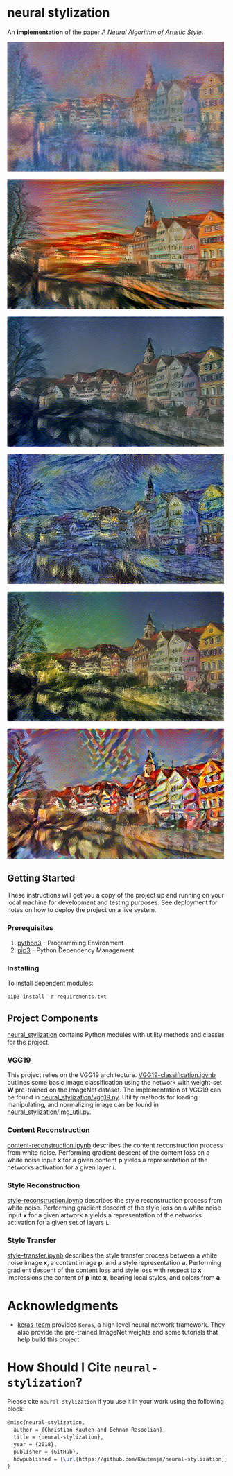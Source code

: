# neural stylization

An **implementation** of the paper
[_A Neural Algorithm of Artistic Style_](https://arxiv.org/abs/1508.06576).

![Monet](tex/img/transfer/monet.png)

![Scream](tex/img/transfer/scream.png)

![Seated Nudes](tex/img/transfer/seated-nudes.png)

![Starry Starry Night](tex/img/transfer/starry-starry-night.png)

![Shipwreck](tex/img/transfer/shipwreck.png)

![Kandinsky](tex/img/transfer/kandinsky.png)

## Getting Started

These instructions will get you a copy of the project up and running on your
local machine for development and testing purposes. See deployment for notes
on how to deploy the project on a live system.

### Prerequisites

1.  [python3][] - Programming Environment
1.  [pip3][] - Python Dependency Management

[python3]: https://python.org
[pip3]: https://packaging.python.org/tutorials/installing-packages/

### Installing

To install dependent modules:

```shell
pip3 install -r requirements.txt
```

## Project Components

[neural_stylization][] contains Python modules with utility methods and
classes for the project.

[neural_stylization]: neural_stylization

### VGG19

This project relies on the VGG19 architecture.
[VGG19-classification.ipynb][] outlines some basic image classification
using the network with weight-set **W** pre-trained on the ImageNet
dataset. The implementation of VGG19 can be found in
[neural_stylization/vgg19.py][]. Utility methods for loading manipulating,
and normalizing image can be found in [neural_stylization/img_util.py][].

[VGG19-classification.ipynb]: VGG19-classification.ipynb
[neural_stylization/vgg19.py]: neural_stylization/vgg19.py
[neural_stylization/img_util.py]: neural_stylization/img_util.py

### Content Reconstruction

[content-reconstruction.ipynb][] describes the content reconstruction
process from white noise. Performing gradient descent of the content loss
on a white noise input **x** for a given content **p** yields a
representation of the networks activation for a given layer _l_.

[content-reconstruction.ipynb]: content-reconstruction.ipynb

### Style Reconstruction

[style-reconstruction.ipynb][] describes the style reconstruction
process from white noise. Performing gradient descent of the style loss
on a white noise input **x** for a given artwork **a** yields a
representation of the networks activation for a given set of layers _L_.

[style-reconstruction.ipynb]: style-reconstruction.ipynb

### Style Transfer

[style-transfer.ipynb][] describes the style transfer process between a white
noise image **x**, a content image **p**, and a style representation **a**.
Performing gradient descent of the content loss and style loss with respect
to **x** impressions the content of **p** into **x**, bearing local styles,
and colors from **a**.

[style-transfer.ipynb]: style-transfer.ipynb

# Acknowledgments

-   [keras-team](https://github.com/keras-team) provides `Keras`, a high
	level neural network framework. They also provide the pre-trained
	ImageNet weights and some tutorials that help build this project.

# How Should I Cite `neural-stylization`?

Please cite `neural-stylization` if you use it in your work using the
following block:

```latex
@misc{neural-stylization,
  author = {Christian Kauten and Behnam Rasoolian},
  title = {neural-stylization},
  year = {2018},
  publisher = {GitHub},
  howpublished = {\url{https://github.com/Kautenja/neural-stylization}},
}
```
